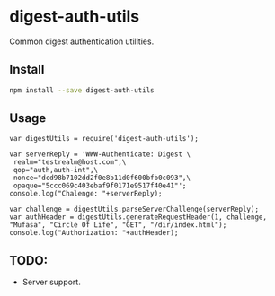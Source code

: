 # digest-auth-utils
Common digest authentication utilities.

## Install

```bash
npm install --save digest-auth-utils
```

## Usage
```JS
var digestUtils = require('digest-auth-utils');

var serverReply = 'WWW-Authenticate: Digest \
 realm="testrealm@host.com",\
 qop="auth,auth-int",\
 nonce="dcd98b7102dd2f0e8b11d0f600bfb0c093",\
 opaque="5ccc069c403ebaf9f0171e9517f40e41"';
console.log("Chalenge: "+serverReply);

var challenge = digestUtils.parseServerChallenge(serverReply);
var authHeader = digestUtils.generateRequestHeader(1, challenge, "Mufasa", "Circle Of Life", "GET", "/dir/index.html");
console.log("Authorization: "+authHeader);
```

## TODO:
- Server support.
